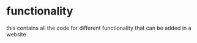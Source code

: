 # functionality
this contains all the code for different functionality that can be added in a website
